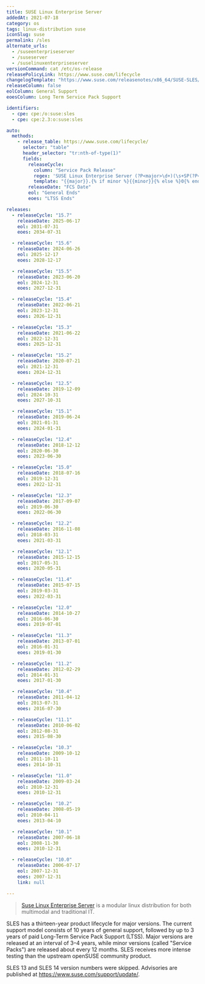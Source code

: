 ```yaml
---
title: SUSE Linux Enterprise Server
addedAt: 2021-07-18
category: os
tags: linux-distribution suse
iconSlug: suse
permalink: /sles
alternate_urls:
  - /suseenterpriseserver
  - /suseserver
  - /suselinuxenterpriseserver
versionCommand: cat /etc/os-release
releasePolicyLink: https://www.suse.com/lifecycle
changelogTemplate: "https://www.suse.com/releasenotes/x86_64/SUSE-SLES/{{'__RELEASE_CYCLE__'|replace:'.','-SP'|replace:'-SP0',''}}/"
releaseColumn: false
eolColumn: General Support
eoesColumn: Long Term Service Pack Support

identifiers:
  - cpe: cpe:/o:suse:sles
  - cpe: cpe:2.3:o:suse:sles

auto:
  methods:
    - release_table: https://www.suse.com/lifecycle/
      selector: "table"
      header_selector: "tr:nth-of-type(1)"
      fields:
        releaseCycle:
          column: "Service Pack Release"
          regex: 'SUSE Linux Enterprise Server (?P<major>\d+)(\s+SP(?P<minor>\d+))?'
          template: "{{major}}.{% if minor %}{{minor}}{% else %}0{% endif %}"
        releaseDate: "FCS Date"
        eol: "General Ends"
        eoes: "LTSS Ends"

releases:
  - releaseCycle: "15.7"
    releaseDate: 2025-06-17
    eol: 2031-07-31
    eoes: 2034-07-31

  - releaseCycle: "15.6"
    releaseDate: 2024-06-26
    eol: 2025-12-17
    eoes: 2028-12-17

  - releaseCycle: "15.5"
    releaseDate: 2023-06-20
    eol: 2024-12-31
    eoes: 2027-12-31

  - releaseCycle: "15.4"
    releaseDate: 2022-06-21
    eol: 2023-12-31
    eoes: 2026-12-31

  - releaseCycle: "15.3"
    releaseDate: 2021-06-22
    eol: 2022-12-31
    eoes: 2025-12-31

  - releaseCycle: "15.2"
    releaseDate: 2020-07-21
    eol: 2021-12-31
    eoes: 2024-12-31

  - releaseCycle: "12.5"
    releaseDate: 2019-12-09
    eol: 2024-10-31
    eoes: 2027-10-31

  - releaseCycle: "15.1"
    releaseDate: 2019-06-24
    eol: 2021-01-31
    eoes: 2024-01-31

  - releaseCycle: "12.4"
    releaseDate: 2018-12-12
    eol: 2020-06-30
    eoes: 2023-06-30

  - releaseCycle: "15.0"
    releaseDate: 2018-07-16
    eol: 2019-12-31
    eoes: 2022-12-31

  - releaseCycle: "12.3"
    releaseDate: 2017-09-07
    eol: 2019-06-30
    eoes: 2022-06-30

  - releaseCycle: "12.2"
    releaseDate: 2016-11-08
    eol: 2018-03-31
    eoes: 2021-03-31

  - releaseCycle: "12.1"
    releaseDate: 2015-12-15
    eol: 2017-05-31
    eoes: 2020-05-31

  - releaseCycle: "11.4"
    releaseDate: 2015-07-15
    eol: 2019-03-31
    eoes: 2022-03-31

  - releaseCycle: "12.0"
    releaseDate: 2014-10-27
    eol: 2016-06-30
    eoes: 2019-07-01

  - releaseCycle: "11.3"
    releaseDate: 2013-07-01
    eol: 2016-01-31
    eoes: 2019-01-30

  - releaseCycle: "11.2"
    releaseDate: 2012-02-29
    eol: 2014-01-31
    eoes: 2017-01-30

  - releaseCycle: "10.4"
    releaseDate: 2011-04-12
    eol: 2013-07-31
    eoes: 2016-07-30

  - releaseCycle: "11.1"
    releaseDate: 2010-06-02
    eol: 2012-08-31
    eoes: 2015-08-30

  - releaseCycle: "10.3"
    releaseDate: 2009-10-12
    eol: 2011-10-11
    eoes: 2014-10-31

  - releaseCycle: "11.0"
    releaseDate: 2009-03-24
    eol: 2010-12-31
    eoes: 2010-12-31

  - releaseCycle: "10.2"
    releaseDate: 2008-05-19
    eol: 2010-04-11
    eoes: 2013-04-10

  - releaseCycle: "10.1"
    releaseDate: 2007-06-18
    eol: 2008-11-30
    eoes: 2010-12-31

  - releaseCycle: "10.0"
    releaseDate: 2006-07-17
    eol: 2007-12-31
    eoes: 2007-12-31
    link: null

---
```


> [Suse Linux Enterprise Server](https://www.suse.com/products/server/) is a modular linux
> distribution for both multimodal and traditional IT.

SLES has a thirteen-year product lifecycle for major versions. The current support model consists
of 10 years of general support, followed by up to 3 years of paid Long-Term Service Pack Support
(LTSS). Major versions are released at an interval of 3–4 years, while minor versions (called
"Service Packs") are released about every 12 months. SLES receives more intense testing than the
upstream openSUSE community product.

SLES 13 and SLES 14 version numbers were skipped. Advisories are published at <https://www.suse.com/support/update/>.
